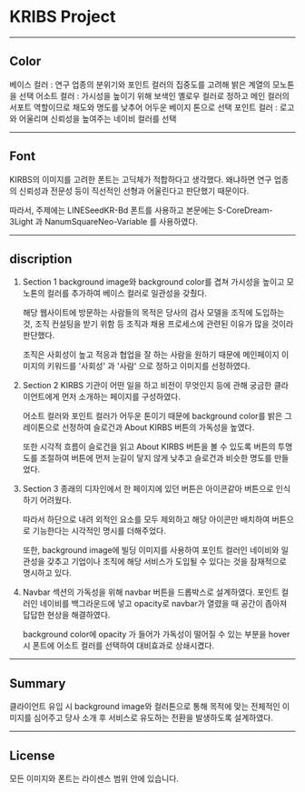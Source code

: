 # KRIBS Project


---
## Color


베이스 컬러 : 연구 업종의 분위기와 포인트 컬러의 집중도를 고려해 밝은 계열의 모노톤을 선택
어소트 컬러 : 가시성을 높이기 위해 보색인 옐로우 컬러로 정하고 메인 컬러의 서포트 역할이므로 채도와 명도를 낮추어 어두운 베이지 톤으로 선택
포인트 컬러 : 로고와 어울리며 신뢰성을 높여주는 네이비 컬러를 선택




---
## Font


KIRBS의 이미지를 고려한 폰트는 고딕체가 적합하다고 생각했다.
왜냐하면 연구 업종의 신뢰성과 전문성 등이
직선적인 선형과 어울린다고 판단했기 때문이다.

따라서, 주제에는 LINESeedKR-Bd 폰트를 사용하고
본문에는 S-CoreDream-3Light 과 NanumSquareNeo-Variable 를 사용하였다.




---
  ## discription
  
  
  1. Section 1
      background image와 background color를 겹쳐 가시성을 높이고
      모노톤의 컬러를 추가하여 베이스 컬러로 일관성을 갖췄다.
  
  
      해당 웹사이트에 방문하는 사람들의 목적은
      당사의 검사 모델을 조직에 도입하는 것, 조직 컨설팅을 받기 위함 등
      조직과 채용 프로세스에 관련된 이유가 많을 것이라 판단했다.
  
  
      조직은 사회성이 높고 적응과 협업을 잘 하는 사람을 원하기 때문에
      메인페이지 이미지의 키워드를 '사회성' 과 '사람' 으로 정하고 이미지를 선정하였다.
  
  
  
    
  2. Section 2
      KIRBS 기관이 어떤 일을 하고 비전이 무엇인지 등에 관해
      궁금한 클라이언트에게 먼저 소개하는 페이지를 구성하였다.
    
    
      어소트 컬러와 포인트 컬러가 어두운 톤이기 때문에
      background color를 밝은 그레이톤으로 선정하여 
      슬로건과 About KIRBS 버튼의 가독성을 높였다.
    
    
      또한 시각적 흐름이 슬로건을 읽고 About KIRBS 버튼을 볼 수 있도록
      버튼의 투명도를 조절하여 버튼에 먼저 눈길이 닿지 않게 낮추고
      슬로건과 비슷한 명도를 만들었다.
  
  
  
    
  3. Section 3
      종래의 디자인에서 한 페이지에 있던 버튼은
      아이콘같아 버튼으로 인식하기 어려웠다.
    
    
      따라서 하단으로 내려
      외적인 요소를 모두 제외하고
      해당 아이콘만 배치하여 버튼으로 기능한다는
      시각적인 명시를 더해주었다.
    
    
      또한, background image에 빌딩 이미지를 사용하여
      포인트 컬러인 네이비와 일관성을 갖추고
      기업이나 조직에 해당 서비스가 도입될 수 있다는 것을
      잠재적으로 명시하고 있다.
  
    
  4. Navbar
       섹션의 가독성을 위해 navbar 버튼을 드롭박스로 설계하였다.
       포인트 컬러인 네이비를 백그라운드에 넣고 opacity로
       navbar가 열렸을 때 공간이 좁아져 답답한 현상을 해결하였다.
    
    
       background color에 opacity 가 들어가 가독성이 떨어질 수 있는 부분을
       hover 시 폰트에 어소트 컬러를 선택하여 대비효과로 상쇄시켰다.
     



---
  ## Summary
  클라이언트 유입 시 background image와 컬러톤으로 통해 목적에 맞는 전체적인 이미지를 심어주고
  당사 소개 후 서비스로 유도하는 전환을 발생하도록 설계하였다.




---
  ## License
  모든 이미지와 폰트는 라이센스 범위 안에 있습니다.
  
